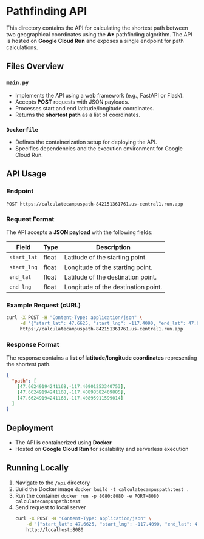 # Pathfinding API

This directory contains the API for calculating the shortest path between two geographical coordinates using the **A\*** pathfinding algorithm. The API is hosted on **Google Cloud Run** and exposes a single endpoint for path calculations.

## Files Overview

### `main.py`
- Implements the API using a web framework (e.g., FastAPI or Flask).
- Accepts **POST** requests with JSON payloads.
- Processes start and end latitude/longitude coordinates.
- Returns the **shortest path** as a list of coordinates.

### `Dockerfile`
- Defines the containerization setup for deploying the API.
- Specifies dependencies and the execution environment for Google Cloud Run.

## API Usage

### Endpoint
`POST https://calculatecampuspath-842151361761.us-central1.run.app`

### Request Format
The API accepts a **JSON payload** with the following fields:

| Field       | Type   | Description                                  |
|------------|-------|----------------------------------------------|
| `start_lat` | float | Latitude of the starting point.            |
| `start_lng` | float | Longitude of the starting point.           |
| `end_lat`   | float | Latitude of the destination point.         |
| `end_lng`   | float | Longitude of the destination point.        |

### Example Request (cURL)
```sh
curl -X POST -H "Content-Type: application/json" \
     -d '{"start_lat": 47.6625, "start_lng": -117.4090, "end_lat": 47.6700, "end_lng": -117.3970}' \
     https://calculatecampuspath-842151361761.us-central1.run.app
```

### Response Format
The response contains a **list of latitude/longitude coordinates** representing the shortest path.
```json
{
  "path": [
    [47.66249194241168,-117.40901253340753],
    [47.66249194241168,-117.40898582469885],
    [47.66249194241168,-117.40895911599014]
  ]
}
```

## Deployment
- The API is containerized using **Docker**
- Hosted on **Google Cloud Run** for scalability and serverless execution

## Running Locally
1. Navigate to the `/api` directory
2. Build the Docker image
    `docker build -t calculatecampuspath:test .`
3. Run the container
    `docker run -p 8080:8080 -e PORT=8080 calculatecampuspath:test`
4. Send request to local server
    ```sh
    curl -X POST -H "Content-Type: application/json" \
        -d '{"start_lat": 47.6625, "start_lng": -117.4090, "end_lat": 47.6700, "end_lng": -117.3970}' \
        http://localhost:8080
    ```
